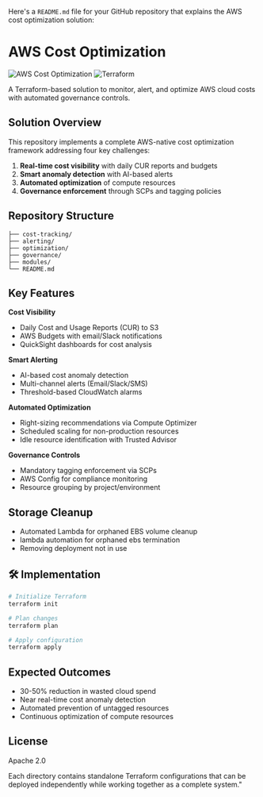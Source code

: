 Here's a `README.md` file for your GitHub repository that explains the AWS cost optimization solution:

# AWS Cost Optimization 

![AWS Cost Optimization](https://img.shields.io/badge/AWS-Cost_Optimization-orange?logo=amazon-aws) 
![Terraform](https://img.shields.io/badge/Terraform-Infrastructure_as_Code-blue?logo=terraform)

A Terraform-based solution to monitor, alert, and optimize AWS cloud costs with automated governance controls.

##  Solution Overview

This repository implements a complete AWS-native cost optimization framework addressing four key challenges:

1. **Real-time cost visibility** with daily CUR reports and budgets
2. **Smart anomaly detection** with AI-based alerts
3. **Automated optimization** of compute resources
4. **Governance enforcement** through SCPs and tagging policies

##  Repository Structure

```
├── cost-tracking/          
├── alerting/              
├── optimization/          
├── governance/            
├── modules/               
└── README.md
```

##  Key Features

 **Cost Visibility**
- Daily Cost and Usage Reports (CUR) to S3
- AWS Budgets with email/Slack notifications
- QuickSight dashboards for cost analysis

 **Smart Alerting**
- AI-based cost anomaly detection
- Multi-channel alerts (Email/Slack/SMS)
- Threshold-based CloudWatch alarms

 **Automated Optimization**
- Right-sizing recommendations via Compute Optimizer
- Scheduled scaling for non-production resources
- Idle resource identification with Trusted Advisor

 **Governance Controls**
- Mandatory tagging enforcement via SCPs
- AWS Config for compliance monitoring
- Resource grouping by project/environment

##  Storage Cleanup
- Automated Lambda for orphaned EBS volume cleanup
- lambda automation for orphaned ebs termination
- Removing deployment not in use 

## 🛠️ Implementation

```bash
# Initialize Terraform
terraform init

# Plan changes
terraform plan

# Apply configuration
terraform apply
```

##  Expected Outcomes

- 30-50% reduction in wasted cloud spend
- Near real-time cost anomaly detection
- Automated prevention of untagged resources
- Continuous optimization of compute resources


##  License

Apache 2.0


Each directory contains standalone Terraform configurations that can be deployed independently while working together as a complete system."
